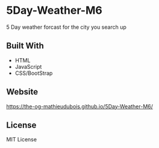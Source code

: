 # 5Day-Weather-M6
5 Day weather forcast for the city you search up
## Built With
* HTML
* JavaScript
* CSS/BootStrap

## Website
https://the-og-mathieudubois.github.io/5Day-Weather-M6/

## License
MIT License 
